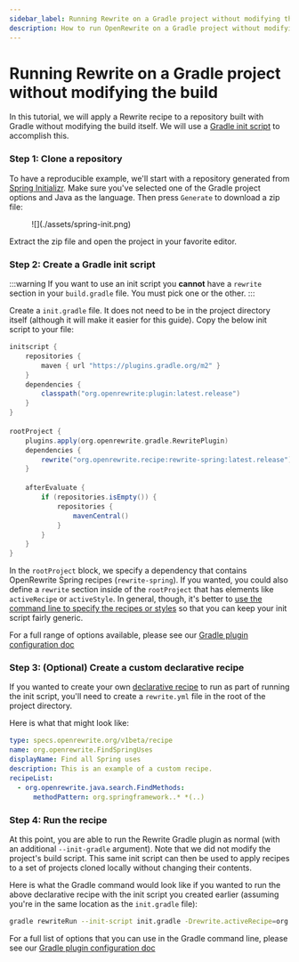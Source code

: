 ```yaml
---
sidebar_label: Running Rewrite on a Gradle project without modifying the build
description: How to run OpenRewrite on a Gradle project without modifying any of the build files.
---
```


# Running Rewrite on a Gradle project without modifying the build

In this tutorial, we will apply a Rewrite recipe to a repository built with Gradle without modifying the build itself. We will use a [Gradle init script](https://docs.gradle.org/current/userguide/init_scripts.html) to accomplish this.

### Step 1: Clone a repository

To have a reproducible example, we'll start with a repository generated from [Spring Initializr](https://start.spring.io). Make sure you've selected one of the Gradle project options and Java as the language. Then press `Generate` to download a zip file:

<figure>
  ![](./assets/spring-init.png)
  <figcaption></figcaption>
</figure>

Extract the zip file and open the project in your favorite editor.

### Step 2: Create a Gradle init script

:::warning
If you want to use an init script you **cannot** have a `rewrite` section in your `build.gradle` file. You must pick one or the other. 
:::

Create a `init.gradle` file. It does not need to be in the project directory itself (although it will make it easier for this guide). Copy the below init script to your file:

```groovy title="init.gradle"
initscript {
    repositories {
        maven { url "https://plugins.gradle.org/m2" }
    }
    dependencies {
        classpath("org.openrewrite:plugin:latest.release")
    }
}

rootProject {
    plugins.apply(org.openrewrite.gradle.RewritePlugin)
    dependencies {
        rewrite("org.openrewrite.recipe:rewrite-spring:latest.release")
    }

    afterEvaluate {
        if (repositories.isEmpty()) {
            repositories {
                mavenCentral()
            }
        }
    }
}
```


In the `rootProject` block, we specify a dependency that contains OpenRewrite Spring recipes (`rewrite-spring`). If you wanted, you could also define a `rewrite` section inside of the `rootProject` that has elements like `activeRecipe` or `activeStyle`. In general, though, it's better to [use the command line to specify the recipes or styles](#step-4-run-the-recipe) so that you can keep your init script fairly generic. 

For a full range of options available, please see our [Gradle plugin configuration doc](../reference/gradle-plugin-configuration.md)

### Step 3: (Optional) Create a custom declarative recipe

If you wanted to create your own [declarative recipe](/authoring-recipes/types-of-recipes.md#declarative-recipes) to run as part of running the init script, you'll need to create a `rewrite.yml` file in the root of the project directory.

Here is what that might look like:

```yaml
type: specs.openrewrite.org/v1beta/recipe
name: org.openrewrite.FindSpringUses
displayName: Find all Spring uses
description: This is an example of a custom recipe.
recipeList:
  - org.openrewrite.java.search.FindMethods:
      methodPattern: org.springframework..* *(..)
```

### Step 4: Run the recipe

At this point, you are able to run the Rewrite Gradle plugin as normal (with an additional `--init-gradle` argument). Note that we did not modify the project's build script. This same init script can then be used to apply recipes to a set of projects cloned locally without changing their contents.

Here is what the Gradle command would look like if you wanted to run the above declarative recipe with the init script you created earlier (assuming you're in the same location as the `init.gradle` file):


```bash
gradle rewriteRun --init-script init.gradle -Drewrite.activeRecipe=org.openrewrite.FindSpringUses
```


For a full list of options that you can use in the Gradle command line, please see our [Gradle plugin configuration doc](../reference/gradle-plugin-configuration.md#jvm-args-that-can-be-added-to-the-gradle-command-line)